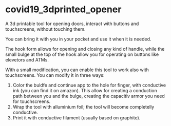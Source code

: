 # covid19_3dprinted_opener
A 3d printable tool for opening doors, interact with buttons and touchscreens, without touching them.

You can bring it with you in your pocket and use it when it is needed.

The hook form allows for opening and closing any kind of handle, while the small bulge at the top of the hook allow you for operating on buttons like elevetors and ATMs.

With a small modification, you can enable this tool to work also with touchscreens.
You can modify it in three ways:
1. Color the buldfe and continue app to the hole for finger, with conductive ink (you can find it on amazon). This allow for creating a conduction path between you and the bulge, creating the capacitiv armor you need for touchscreens.
2. Wrap the tool with alluminium foil; the tool will become completelly conductive.
3. Print it with conductive filament (usually based on graphite).

